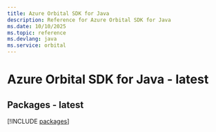 ```yaml
---
title: Azure Orbital SDK for Java
description: Reference for Azure Orbital SDK for Java
ms.date: 10/10/2025
ms.topic: reference
ms.devlang: java
ms.service: orbital
---
```

# Azure Orbital SDK for Java - latest
## Packages - latest
[!INCLUDE [packages](orbital-index.md)]